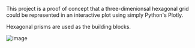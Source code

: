 This project is a proof of concept that a three-dimenionsal hexagonal grid could be represented in an interactive plot using simply Python's Plotly. 

Hexagonal prisms are used as the building blocks.

![image](https://github.com/Kiwimaru/Bloomchasers/assets/156695760/099a145c-a791-4fac-b10e-b1a1ff1e2cfd)
